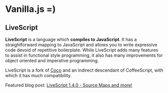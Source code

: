 # Vanilla.js =)

## LiveScript

**LiveScript** is a language which **compiles to JavaScript**. It has a straightforward mapping to JavaScript and allows you to write expressive code devoid of repetitive boilerplate. While LiveScript adds many features to assist in functional style programming, it also has many improvements for object oriented and imperative programming.

LiveScript is a fork of [Coco](http://satyr.github.io/coco/) and an indirect descendant of CoffeeScript, with which it has much compatibility.

Featured blog post: [LiveScript 1.4.0 - Source Maps and more!](http://livescript.net/blog/livescript-1.4.0-source-maps-more.html)